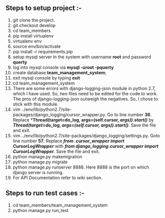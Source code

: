 ## Steps to setup project :-
1) git clone the project.
2) git checkout develop
3) cd team_members
4) pip install virtualenv
5) virtualenv env
6) source env/bin/activate
7) pip install -r requirements.pip
8) setup mysql server in the system with username **root** and password **querty**
9) log into mysql console via **mysql -uroot -pquerty**
10) create database **team_management_system**;
11) exit mysql console by typing **exit**
12) cd team_management_system
13) There are some errors with django-logging-json module in python 2.7, which I have used. So, two files need to be edited for the code to work. The pros of django-logging-json outweigh the negatives. So, I chose to stick with this module.
14) vim ../env/lib/python2.7/site-packages/django_logging/cursor_wrapper.py. Go to line number **36**. Replace ***Thread(target=do_log, args=(self.cursor, *args)).start()*** by ***Thread(target=do_log, args=(self.cursor, args)).start()***. Save the file and exit.
15) vim ../env/lib/python2.7/site-packages/django_logging/settings.py. Goto line number **57**. Replace ***from .cursor_wrapper import CursorLogWrapper*** with ***from django_logging.cursor_wrapper import CursorLogWrapper***. Save the file and exit.
16) python manage.py makemigration
17) python manage.py migrate
18) python manage.py runserver 8888. Here 8888 is the port on which django server is running.
19) For API Documentation refer to wiki section.


## Steps to run test cases :-
1) cd team_members/team_management_system
2) python manage.py run_test
